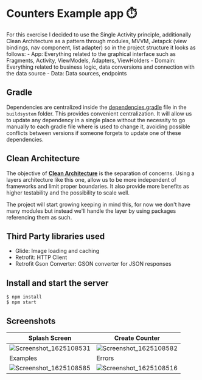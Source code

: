 # Counters Example app ⏱️  

For this exercise I decided to use the Single Activity principle, additionally Clean Architecture as a pattern through modules, MVVM, Jetapck (view bindings, nav component, list adapter) so in the project structure it looks as follows:
    - App: Everything related to the graphical interface such as Fragments, Activity, ViewModels, Adapters, ViewHolders
    - Domain: Everything related to business logic, data conversions and connection with the data source
    - Data: Data sources, endpoints

## Gradle

Dependencies are centralized inside the [dependencies.gradle](buildsystem) file in the `buildsystem` folder. This provides convenient centralization. It will allow us to update any dependency in a single place without the necessity to go manually to each gradle file where is used to change it, avoiding possible conflicts between versions if someone forgets to update one of these dependencies.

## Clean Architecture

The objective of [**Clean Architecture**](https://blog.cleancoder.com/uncle-bob/2012/08/13/the-clean-architecture.html) is the separation of concerns. Using a layers architecture like this one, allow us to be more independent of frameworks and limit proper boundaries. It also provide more benefits as higher testability and the possibility to scale well.

The project will start growing keeping in mind this, for now we don't have many modules but instead we'll handle the layer by using packages referencing them as such.

## Third Party libraries used
- Glide: Image loading and caching
- Retrofit: HTTP Client
- Retrofit Gson Converter: GSON converter for JSON responses

## Install and start the server

```
$ npm install
$ npm start
```
## Screenshots

| Splash Screen | Create Counter |
| --- | --- | 
|  ![Screenshot_1625108531](https://user-images.githubusercontent.com/7938140/124061982-849c9000-d9f5-11eb-9771-bc4d203fc80d.png) | ![Screenshot_1625108582](https://user-images.githubusercontent.com/7938140/124062094-c299b400-d9f5-11eb-8803-63814a169347.png)
| Examples | Errors |
| ![Screenshot_1625108585](https://user-images.githubusercontent.com/7938140/124062342-31770d00-d9f6-11eb-8b74-fd3f0eafb0e2.png) |  ![Screenshot_1625108516](https://user-images.githubusercontent.com/7938140/124062355-38058480-d9f6-11eb-9411-c95f42b0e13f.png) |
